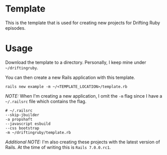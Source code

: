 # Template

This is the template that is used for creating new projects for
Drifting Ruby episodes.

# Usage

Download the template to a directory. Personally, I keep mine under
`~/driftingruby`.

You can then create a new Rails application with this template.

    rails new example -m ~/<TEMPLATE_LOCATION>/template.rb

*NOTE:* When I'm creating a new application, I omit the `-m` flag since
I have a `~/.railsrc` file which contains the flag.

    # ~/.railsrc
    --skip-jbuilder
    -a propshaft
    --javascript esbuild
    --css bootstrap
    -m ~/driftingruby/template.rb

*Additional NOTE:* I'm also creating these projects with the
latest version of Rails. At the time of writing this is `Rails 7.0.0.rc1`.
